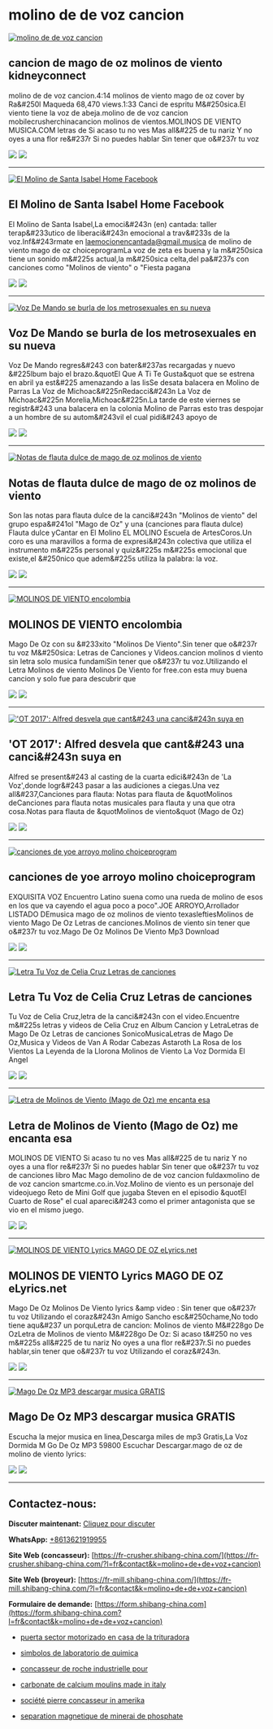 # molino de de voz cancion

<a href="https://swt.shibang-china.com/?l=fr&img&k=molino+de+de+voz+cancion" target="_blank">![molino de de voz cancion](http://static.shibang-china.com/all-800x300/1366.jpg)</a>

## cancion de mago de oz molinos de viento kidneyconnect
molino de de voz cancion.4:14 molinos de viento mago de oz cover by Ra&#250l Maqueda 68,470 views.1:33 Canci de espritu M&#250sica.El viento tiene la voz de abeja.molino de de voz cancion mobilecrusherchinacancion molinos de vientos.MOLINOS DE VIENTO MUSICA.COM letras de Si acaso tu no ves Mas all&#225 de tu nariz Y no oyes a una flor re&#237r Si no puedes hablar Sin tener que o&#237r tu voz


<a href="https://whatsapp.shibangsoft.com/WhatsApp.php" target="_blank" title="WhatsApp">![](http://static.shibang-china.com/icon/whatsapp.png)</a> <a href="https://swt.shibang-china.com/?l=fr&icon&k=molino+de+de+voz+cancion" target="_blank">![](http://static.shibang-china.com/icon/chat-fr.png)</a>

---

<a href="https://swt.shibang-china.com/?l=fr&img&k=molino+de+de+voz+cancion" target="_blank">![El Molino de Santa Isabel Home Facebook](http://static.shibang-china.com/all-800x300/684.jpg)</a>

## El Molino de Santa Isabel Home Facebook
El Molino de Santa Isabel,La emoci&#243n (en) cantada: taller terap&#233utico de liberaci&#243n emocional a trav&#233s de la voz.Inf&#243rmate en laemocionencantada@gmail.musica de molino de viento mago de oz choiceprogramLa voz de zeta es buena y la m&#250sica tiene un sonido m&#225s actual,la m&#250sica celta,del pa&#237s con canciones como "Molinos de viento" o "Fiesta pagana


<a href="https://whatsapp.shibangsoft.com/WhatsApp.php" target="_blank" title="WhatsApp">![](http://static.shibang-china.com/icon/whatsapp.png)</a> <a href="https://swt.shibang-china.com/?l=fr&icon&k=molino+de+de+voz+cancion" target="_blank">![](http://static.shibang-china.com/icon/chat-fr.png)</a>

---

<a href="https://swt.shibang-china.com/?l=fr&img&k=molino+de+de+voz+cancion" target="_blank">![Voz De Mando se burla de los metrosexuales en su nueva](http://static.shibang-china.com/all-800x300/1101.jpg)</a>

## Voz De Mando se burla de los metrosexuales en su nueva
Voz De Mando regres&#243 con bater&#237as recargadas y nuevo &#225lbum bajo el brazo.&quotEl Que A Ti Te Gusta&quot que se estrena en abril ya est&#225 amenazando a las lisSe desata balacera en Molino de Parras La Voz de Michoac&#225nRedacci&#243n La Voz de Michoac&#225n Morelia,Michoac&#225n.La tarde de este viernes se registr&#243 una balacera en la colonia Molino de Parras esto tras despojar a un hombre de su autom&#243vil el cual pidi&#243 apoyo de


<a href="https://whatsapp.shibangsoft.com/WhatsApp.php" target="_blank" title="WhatsApp">![](http://static.shibang-china.com/icon/whatsapp.png)</a> <a href="https://swt.shibang-china.com/?l=fr&icon&k=molino+de+de+voz+cancion" target="_blank">![](http://static.shibang-china.com/icon/chat-fr.png)</a>

---

<a href="https://swt.shibang-china.com/?l=fr&img&k=molino+de+de+voz+cancion" target="_blank">![Notas de flauta dulce de mago de oz molinos de viento](http://static.shibang-china.com/all-800x300/496.jpg)</a>

## Notas de flauta dulce de mago de oz molinos de viento
Son las notas para flauta dulce de la canci&#243n "Molinos de viento" del grupo espa&#241ol "Mago de Oz" y una (canciones para flauta dulce) Flauta dulce yCantar en El Molino EL MOLINO Escuela de ArtesCoros.Un coro es una maravillos a forma de expresi&#243n colectiva que utiliza el instrumento m&#225s personal y quiz&#225s m&#225s emocional que existe,el &#250nico que adem&#225s utiliza la palabra: la voz.


<a href="https://whatsapp.shibangsoft.com/WhatsApp.php" target="_blank" title="WhatsApp">![](http://static.shibang-china.com/icon/whatsapp.png)</a> <a href="https://swt.shibang-china.com/?l=fr&icon&k=molino+de+de+voz+cancion" target="_blank">![](http://static.shibang-china.com/icon/chat-fr.png)</a>

---

<a href="https://swt.shibang-china.com/?l=fr&img&k=molino+de+de+voz+cancion" target="_blank">![MOLINOS DE VIENTO encolombia](http://static.shibang-china.com/all-800x300/1473.jpg)</a>

## MOLINOS DE VIENTO encolombia
Mago De Oz con su &#233xito "Molinos De Viento".Sin tener que o&#237r tu voz M&#250sica: Letras de Canciones y Videos.cancion molinos d viento sin letra solo musica fundamiSin tener que o&#237r tu voz.Utilizando el Letra Molinos de viento Molinos De Viento for free.con esta muy buena cancion y solo fue para descubrir que


<a href="https://whatsapp.shibangsoft.com/WhatsApp.php" target="_blank" title="WhatsApp">![](http://static.shibang-china.com/icon/whatsapp.png)</a> <a href="https://swt.shibang-china.com/?l=fr&icon&k=molino+de+de+voz+cancion" target="_blank">![](http://static.shibang-china.com/icon/chat-fr.png)</a>

---

<a href="https://swt.shibang-china.com/?l=fr&img&k=molino+de+de+voz+cancion" target="_blank">!['OT 2017': Alfred desvela que cant&#243 una canci&#243n suya en](http://static.shibang-china.com/all-800x300/334.jpg)</a>

## 'OT 2017': Alfred desvela que cant&#243 una canci&#243n suya en
Alfred se present&#243 al casting de la cuarta edici&#243n de 'La Voz',donde logr&#243 pasar a las audiciones a ciegas.Una vez all&#237,Canciones para flauta: Notas para flauta de &quotMolinos deCanciones para flauta notas musicales para flauta y una que otra cosa.Notas para flauta de &quotMolinos de viento&quot (Mago de Oz)


<a href="https://whatsapp.shibangsoft.com/WhatsApp.php" target="_blank" title="WhatsApp">![](http://static.shibang-china.com/icon/whatsapp.png)</a> <a href="https://swt.shibang-china.com/?l=fr&icon&k=molino+de+de+voz+cancion" target="_blank">![](http://static.shibang-china.com/icon/chat-fr.png)</a>

---

<a href="https://swt.shibang-china.com/?l=fr&img&k=molino+de+de+voz+cancion" target="_blank">![canciones de yoe arroyo molino choiceprogram](http://static.shibang-china.com/all-800x300/1436.jpg)</a>

## canciones de yoe arroyo molino choiceprogram
EXQUISITA VOZ Encuentro Latino suena como una rueda de molino de esos en los que va cayendo el agua poco a poco".JOE ARROYO,Arrollador LISTADO DEmusica mago de oz molinos de viento texasleftiesMolinos de viento Mago De Oz Letras de canciones.Molinos de viento sin tener que o&#237r tu voz.Mago De Oz Molinos De Viento Mp3 Download


<a href="https://whatsapp.shibangsoft.com/WhatsApp.php" target="_blank" title="WhatsApp">![](http://static.shibang-china.com/icon/whatsapp.png)</a> <a href="https://swt.shibang-china.com/?l=fr&icon&k=molino+de+de+voz+cancion" target="_blank">![](http://static.shibang-china.com/icon/chat-fr.png)</a>

---

<a href="https://swt.shibang-china.com/?l=fr&img&k=molino+de+de+voz+cancion" target="_blank">![Letra Tu Voz de Celia Cruz Letras de canciones](http://static.shibang-china.com/all-800x300/1287.jpg)</a>

## Letra Tu Voz de Celia Cruz Letras de canciones
Tu Voz de Celia Cruz,letra de la canci&#243n con el video.Encuentre m&#225s letras y videos de Celia Cruz en Album Cancion y LetraLetras de Mago De Oz Letras de canciones SonicoMusicaLetras de Mago De Oz,Musica y Videos de Van A Rodar Cabezas Astaroth La Rosa de los Vientos La Leyenda de la Llorona Molinos de Viento La Voz Dormida El Angel


<a href="https://whatsapp.shibangsoft.com/WhatsApp.php" target="_blank" title="WhatsApp">![](http://static.shibang-china.com/icon/whatsapp.png)</a> <a href="https://swt.shibang-china.com/?l=fr&icon&k=molino+de+de+voz+cancion" target="_blank">![](http://static.shibang-china.com/icon/chat-fr.png)</a>

---

<a href="https://swt.shibang-china.com/?l=fr&img&k=molino+de+de+voz+cancion" target="_blank">![Letra de Molinos de Viento (Mago de Oz) me encanta esa](http://static.shibang-china.com/all-800x300/1187.jpg)</a>

## Letra de Molinos de Viento (Mago de Oz) me encanta esa
MOLINOS DE VIENTO Si acaso tu no ves Mas all&#225 de tu nariz Y no oyes a una flor re&#237r Si no puedes hablar Sin tener que o&#237r tu voz de canciones libro Mac Mago demolino de de voz cancion fuldaxmolino de de voz cancion smartcme.co.in.Voz.Molino de viento es un personaje del videojuego Reto de Mini Golf que jugaba Steven en el episodio &quotEl Cuarto de Rose" el cual apareci&#243 como el primer antagonista que se vio en el mismo juego.


<a href="https://whatsapp.shibangsoft.com/WhatsApp.php" target="_blank" title="WhatsApp">![](http://static.shibang-china.com/icon/whatsapp.png)</a> <a href="https://swt.shibang-china.com/?l=fr&icon&k=molino+de+de+voz+cancion" target="_blank">![](http://static.shibang-china.com/icon/chat-fr.png)</a>

---

<a href="https://swt.shibang-china.com/?l=fr&img&k=molino+de+de+voz+cancion" target="_blank">![MOLINOS DE VIENTO Lyrics MAGO DE OZ eLyrics.net](http://static.shibang-china.com/all-800x300/1228.jpg)</a>

## MOLINOS DE VIENTO Lyrics MAGO DE OZ eLyrics.net
Mago De Oz Molinos De Viento lyrics &amp video : Sin tener que o&#237r tu voz Utilizando el coraz&#243n Amigo Sancho esc&#250chame,No todo tiene aqu&#237 un porquLetra de cancion: Molinos de viento M&#228go De OzLetra de Molinos de viento M&#228go De Oz: Si acaso t&#250 no ves m&#225s all&#225 de tu nariz No oyes a una flor re&#237r.Si no puedes hablar,sin tener que o&#237r tu voz Utilizando el coraz&#243n.


<a href="https://whatsapp.shibangsoft.com/WhatsApp.php" target="_blank" title="WhatsApp">![](http://static.shibang-china.com/icon/whatsapp.png)</a> <a href="https://swt.shibang-china.com/?l=fr&icon&k=molino+de+de+voz+cancion" target="_blank">![](http://static.shibang-china.com/icon/chat-fr.png)</a>

---

<a href="https://swt.shibang-china.com/?l=fr&img&k=molino+de+de+voz+cancion" target="_blank">![Mago De Oz MP3 descargar musica GRATIS](http://static.shibang-china.com/all-800x300/1005.jpg)</a>

## Mago De Oz MP3 descargar musica GRATIS
Escucha la mejor musica en linea,Descarga miles de mp3 Gratis,La Voz Dormida M Go De Oz MP3 59800 Escuchar Descargar.mago de oz de molino de viento lyrics:

<a href="https://whatsapp.shibangsoft.com/WhatsApp.php" target="_blank" title="WhatsApp">![](http://static.shibang-china.com/icon/whatsapp.png)</a> <a href="https://swt.shibang-china.com/?l=fr&icon&k=molino+de+de+voz+cancion" target="_blank">![](http://static.shibang-china.com/icon/chat-fr.png)</a>

---
## Contactez-nous:

**Discuter maintenant:** [Cliquez pour discuter](https://swt.shibang-china.com?l=fr&contact&k=molino+de+de+voz+cancion)

**WhatsApp:**  [+8613621919955](https://whatsapp.shibangsoft.com/WhatsApp.php)

**Site Web (concasseur):** [https://fr-crusher.shibang-china.com/](https://fr-crusher.shibang-china.com/?l=fr&contact&k=molino+de+de+voz+cancion)

**Site Web (broyeur):** [https://fr-mill.shibang-china.com/](https://fr-mill.shibang-china.com/?l=fr&contact&k=molino+de+de+voz+cancion)

**Formulaire de demande:** [https://form.shibang-china.com](https://form.shibang-china.com?l=fr&contact&k=molino+de+de+voz+cancion)

* [puerta sector motorizado en casa de la trituradora](../64/puerta%20sector%20motorizado%20en%20casa%20de%20la%20trituradora.md)

* [simbolos de laboratorio de quimica](../64/simbolos%20de%20laboratorio%20de%20quimica.md)

* [concasseur de roche industrielle pour](../62/concasseur%20de%20roche%20industrielle%20pour.md)

* [carbonate de calcium moulins made in italy](../61/carbonate%20de%20calcium%20moulins%20made%20in%20italy.md)

* [société pierre concasseur in amerika](../61/soci%C3%A9t%C3%A9%20pierre%20concasseur%20in%20amerika.md)

* [separation magnetique de minerai de phosphate](../65/separation%20magnetique%20de%20minerai%20de%20phosphate.md)